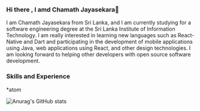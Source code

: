 ### Hi there , I amd Chamath Jayasekara👋

I am Chamath Jayasekara from Sri Lanka, and I am currently studying for a software engineering degree at the Sri Lanka Institute of Information Technology. I am really interested in learning new languages such as React-Native and Dart and participating in the development of mobile applications using Java, web applications using React, and other design technologies. I am looking forward to helping other developers with open source software development.

### Skills and Experience
*atom

![Anurag's GitHub stats](https://github-readme-stats.vercel.app/api?username=chamathjayasekara99&show_icons=true&theme=tokyonight)
